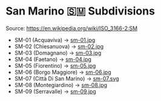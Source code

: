 # San Marino 🇸🇲 Subdivisions

Source: https://en.wikipedia.org/wiki/ISO_3166-2:SM

* SM-01 (Acquaviva) -> [sm-01.jpg](https://github.com/amckenna41/iso3166-flag-icons/blob/main/iso3166-2-icons/SM/sm-01.jpg)
* SM-02 (Chiesanuova) -> [sm-02.jpg](https://github.com/amckenna41/iso3166-flag-icons/blob/main/iso3166-2-icons/SM/sm-02.jpg)
* SM-03 (Domagnano) -> [sm-03.jpg](https://github.com/amckenna41/iso3166-flag-icons/blob/main/iso3166-2-icons/SM/sm-03.jpg)
* SM-04 (Faetano) -> [sm-04.jpg](https://github.com/amckenna41/iso3166-flag-icons/blob/main/iso3166-2-icons/SM/sm-04.jpg)
* SM-05 (Fiorentino) -> [sm-05.jpg](https://github.com/amckenna41/iso3166-flag-icons/blob/main/iso3166-2-icons/SM/sm-05.jpg)
* SM-06 (Borgo Maggiore) -> [sm-06.jpg](https://github.com/amckenna41/iso3166-flag-icons/blob/main/iso3166-2-icons/SM/sm-06.jpg)
* SM-07 (Città Di San Marino) -> [sm-07.svg](https://github.com/amckenna41/iso3166-flag-icons/blob/main/iso3166-2-icons/SM/sm-07.svg)
* SM-08 (Montegiardino) -> [sm-08.jpg](https://github.com/amckenna41/iso3166-flag-icons/blob/main/iso3166-2-icons/SM/sm-08.jpg)
* SM-09 (Serravalle) -> [sm-09.jpg](https://github.com/amckenna41/iso3166-flag-icons/blob/main/iso3166-2-icons/SM/sm-09.jpg)
